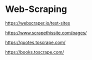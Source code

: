 # Web-Scraping

https://webscraper.io/test-sites

https://www.scrapethissite.com/pages/

https://quotes.toscrape.com/

https://books.toscrape.com/
